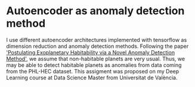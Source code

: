 # Autoencoder as anomaly detection method
I use different autoencoder architectures implemented with tensorflow as dimension reduction and anomaly detection methods. Following the paper ['Postulating Exoplanetary Habitability via a Novel Anomaly Detection Method'](https://arxiv.org/pdf/2109.02273.pdf), we assume that non-habitable planets are very usual. Thus, we may be able to detect habitable planets as anomalies from data coming from the PHL-HEC dataset. This assigment was proposed on my Deep Learning course at Data Science Master from Universitat de València.
